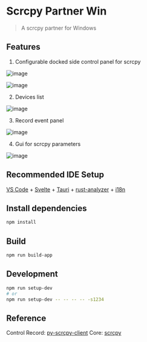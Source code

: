 # Scrcpy Partner Win

> A scrcpy partner for Windows

## Features

1. Configurable docked side control panel for scrcpy
   
![image](https://github.com/KnownRock/scrcpy-partner-win/assets/58989910/6c3b02ad-0d5e-4021-a4b6-c4066366b7ab)

![image](https://github.com/KnownRock/scrcpy-partner-win/assets/58989910/08a19176-6e65-43b0-a0b8-9a4e9bfffbb6)

2. Devices list
   
![image](https://github.com/KnownRock/scrcpy-partner-win/assets/58989910/656bd058-5f50-4a98-b5df-95a8cc0baae7)

3. Record event panel

![image](https://github.com/KnownRock/scrcpy-partner-win/assets/58989910/e5a6cf7d-ba2b-485c-8d71-9b5010334c05)

4. Gui for scrcpy parameters

![image](https://github.com/KnownRock/scrcpy-partner-win/assets/58989910/98853bc0-8085-4a72-bcc7-f28cec193c55)

## Recommended IDE Setup

[VS Code](https://code.visualstudio.com/) + [Svelte](https://marketplace.visualstudio.com/items?itemName=svelte.svelte-vscode) + [Tauri](https://marketplace.visualstudio.com/items?itemName=tauri-apps.tauri-vscode) + [rust-analyzer](https://marketplace.visualstudio.com/items?itemName=rust-lang.rust-analyzer) + [i18n](https://marketplace.visualstudio.com/items?itemName=lokalise.i18n-ally)

## Install dependencies

```bash
npm install
```

## Build

```bash
npm run build-app
```

## Development

```bash
npm run setup-dev
# or
npm run setup-dev -- -- -- -- -s1234
```

## Reference 
Control Record: [py-scrcpy-client](https://github.com/leng-yue/py-scrcpy-client)
Core: [scrcpy](https://github.com/Genymobile/scrcpy)
